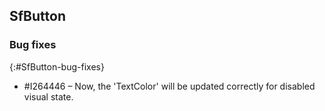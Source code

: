 ## SfButton

### Bug fixes
{:#SfButton-bug-fixes}

* \#I264446 – Now, the 'TextColor' will be updated correctly for disabled visual state.